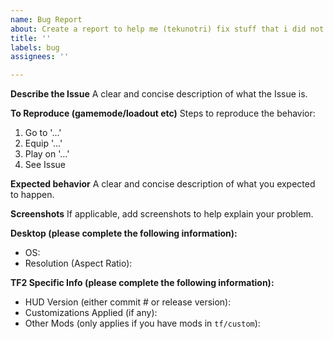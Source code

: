 ```yaml
---
name: Bug Report
about: Create a report to help me (tekunotri) fix stuff that i did not test
title: ''
labels: bug
assignees: ''

---
```


**Describe the Issue**
A clear and concise description of what the Issue is.

**To Reproduce (gamemode/loadout etc)**
Steps to reproduce the behavior:
1. Go to '...'
2. Equip '...'
3. Play on '...'
4. See Issue

**Expected behavior**
A clear and concise description of what you expected to happen.

**Screenshots**
If applicable, add screenshots to help explain your problem.

**Desktop (please complete the following information):**
 - OS: 
 - Resolution (Aspect Ratio):

**TF2 Specific Info (please complete the following information):**
 - HUD Version (either commit # or release version):
 - Customizations Applied (if any):
 - Other Mods (only applies if you have mods in `tf/custom`):
